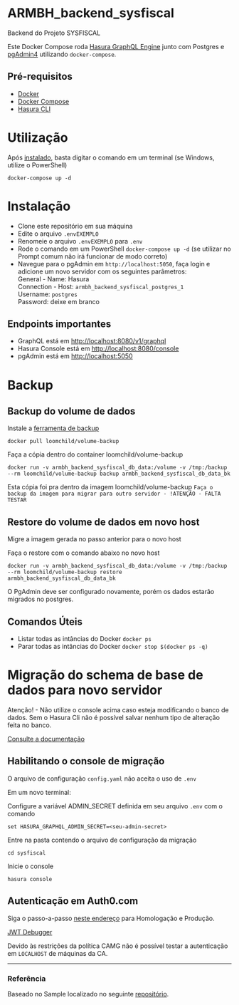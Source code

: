 # ARMBH_backend_sysfiscal
Backend do Projeto SYSFISCAL

Este Docker Compose roda [Hasura GraphQL Engine](https://github.com/hasura/graphql-engine) junto com Postgres e [pgAdmin4](https://www.pgadmin.org/) utilizando `docker-compose`.

## Pré-requisitos

- [Docker](https://docs.docker.com/install/)
- [Docker Compose](https://docs.docker.com/compose/install/)
- [Hasura CLI](https://docs.hasura.io/1.0/graphql/manual/hasura-cli/install-hasura-cli.html#install-hasura-cli)

# Utilização
Após [instalado](#instalação), basta digitar o comando em um terminal (se Windows, utilize o PowerShell)
```
docker-compose up -d
``` 

# Instalação

- Clone este repositório em sua máquina
- Edite o arquivo `.envEXEMPLO`
- Renomeie o arquivo `.envEXEMPLO` para `.env`
- Rode o comando em um PowerShell `docker-compose up -d` (se utilizar no Prompt comum não irá funcionar de modo correto)
- Navegue para o pgAdmin em `http://localhost:5050`, faça login e adicione um novo servidor com os seguintes parâmetros:  
  General - Name: Hasura  
  Connection - Host: `armbh_backend_sysfiscal_postgres_1`  
  Username: `postgres`  
  Password: deixe em branco  

## Endpoints importantes

- GraphQL está em [http://localhost:8080/v1/graphql](http://localhost:8080/v1/graphql)
- Hasura Console está em [http://localhost:8080/console](http://localhost:8080/console)
- pgAdmin está em [http://localhost:5050](http://localhost:5050)

# Backup
## Backup do volume de dados
Instale a [ferramenta de backup](https://hub.docker.com/p/loomchild/volume-backup)
```
docker pull loomchild/volume-backup
```

Faça a cópia dentro do container loomchild/volume-backup
```
docker run -v armbh_backend_sysfiscal_db_data:/volume -v /tmp:/backup --rm loomchild/volume-backup backup armbh_backend_sysfiscal_db_data_bk
```

Esta cópia foi pra dentro da imagem loomchild/volume-backup
`Faça o backup da imagem para migrar para outro servidor - !ATENÇÃO - FALTA TESTAR`

## Restore do volume de dados em novo host
Migre a imagem gerada no passo anterior para o novo host

Faça o restore com o comando abaixo no novo host
```
docker run -v armbh_backend_sysfiscal_db_data:/volume -v /tmp:/backup --rm loomchild/volume-backup restore armbh_backend_sysfiscal_db_data_bk
```

O PgAdmin deve ser configurado novamente, porém os dados estarão migrados no postgres.

## Comandos Úteis
- Listar todas as intâncias do Docker 
```docker ps```
- Parar todas as intâncias do Docker 
```docker stop $(docker ps -q)```

# Migração do schema de base de dados para novo servidor

Atenção! - Não utilize o console acima caso esteja modificando o banco de dados. Sem o Hasura Cli não é possível salvar nenhum tipo de alteração feita no banco.

[Consulte a documentação](https://docs.hasura.io/1.0/graphql/manual/migrations/new-database.html)

## Habilitando o console de migração
O arquivo de configuração `config.yaml` não aceita o uso de `.env`

Em um novo terminal:

Configure a variável ADMIN_SECRET definida em seu arquivo `.env` com o comando
```
set HASURA_GRAPHQL_ADMIN_SECRET=<seu-admin-secret>
```
Entre na pasta contendo o arquivo de configuração da migração
```
cd sysfiscal
```
Inicie o console
```
hasura console
```
## Autenticação em Auth0.com

Siga o passo-a-passo [neste endereço](https://learn.hasura.io/graphql/hasura/authentication/3-setup-env-vars-hasura) para Homologação e Produção.

[JWT Debugger](https://jwt.io/)

Devido às restrições da política CAMG não é possível testar a autenticação em `LOCALHOST` de máquinas da CA.

---------------------------------

### Referência
Baseado no Sample localizado no seguinte [repositório](https://github.com/hasura/graphql-engine/tree/master/install-manifests/docker-compose-pgadmin).
